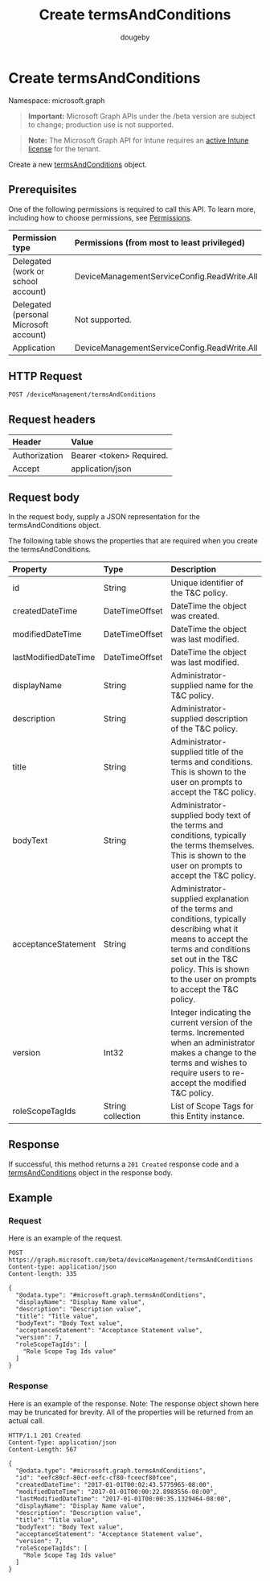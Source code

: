 ﻿---
title: "Create termsAndConditions"
description: "Create a new termsAndConditions object."
author: "dougeby"
localization_priority: Normal
ms.prod: "intune"
doc_type: apiPageType
---

# Create termsAndConditions

Namespace: microsoft.graph

> **Important:** Microsoft Graph APIs under the /beta version are subject to change; production use is not supported.

> **Note:** The Microsoft Graph API for Intune requires an [active Intune license](https://go.microsoft.com/fwlink/?linkid=839381) for the tenant.

Create a new [termsAndConditions](../resources/intune-companyterms-termsandconditions.md) object.

## Prerequisites

One of the following permissions is required to call this API. To learn more, including how to choose permissions, see [Permissions](/graph/permissions-reference).

| Permission type                        | Permissions (from most to least privileged) |
| :------------------------------------- | :------------------------------------------ |
| Delegated (work or school account)     | DeviceManagementServiceConfig.ReadWrite.All |
| Delegated (personal Microsoft account) | Not supported.                              |
| Application                            | DeviceManagementServiceConfig.ReadWrite.All |

## HTTP Request

<!-- {
  "blockType": "ignored"
}
-->

```http
POST /deviceManagement/termsAndConditions
```

## Request headers

| Header        | Value                          |
| :------------ | :----------------------------- |
| Authorization | Bearer &lt;token&gt; Required. |
| Accept        | application/json               |

## Request body

In the request body, supply a JSON representation for the termsAndConditions object.

The following table shows the properties that are required when you create the termsAndConditions.

| Property             | Type              | Description                                                                                                                                                                                                                     |
| :------------------- | :---------------- | :------------------------------------------------------------------------------------------------------------------------------------------------------------------------------------------------------------------------------ |
| id                   | String            | Unique identifier of the T&C policy.                                                                                                                                                                                            |
| createdDateTime      | DateTimeOffset    | DateTime the object was created.                                                                                                                                                                                                |
| modifiedDateTime     | DateTimeOffset    | DateTime the object was last modified.                                                                                                                                                                                          |
| lastModifiedDateTime | DateTimeOffset    | DateTime the object was last modified.                                                                                                                                                                                          |
| displayName          | String            | Administrator-supplied name for the T&C policy.                                                                                                                                                                                 |
| description          | String            | Administrator-supplied description of the T&C policy.                                                                                                                                                                           |
| title                | String            | Administrator-supplied title of the terms and conditions. This is shown to the user on prompts to accept the T&C policy.                                                                                                        |
| bodyText             | String            | Administrator-supplied body text of the terms and conditions, typically the terms themselves. This is shown to the user on prompts to accept the T&C policy.                                                                    |
| acceptanceStatement  | String            | Administrator-supplied explanation of the terms and conditions, typically describing what it means to accept the terms and conditions set out in the T&C policy. This is shown to the user on prompts to accept the T&C policy. |
| version              | Int32             | Integer indicating the current version of the terms. Incremented when an administrator makes a change to the terms and wishes to require users to re-accept the modified T&C policy.                                            |
| roleScopeTagIds      | String collection | List of Scope Tags for this Entity instance.                                                                                                                                                                                    |

## Response

If successful, this method returns a `201 Created` response code and a [termsAndConditions](../resources/intune-companyterms-termsandconditions.md) object in the response body.

## Example

### Request

Here is an example of the request.

```http
POST https://graph.microsoft.com/beta/deviceManagement/termsAndConditions
Content-type: application/json
Content-length: 335

{
  "@odata.type": "#microsoft.graph.termsAndConditions",
  "displayName": "Display Name value",
  "description": "Description value",
  "title": "Title value",
  "bodyText": "Body Text value",
  "acceptanceStatement": "Acceptance Statement value",
  "version": 7,
  "roleScopeTagIds": [
    "Role Scope Tag Ids value"
  ]
}
```

### Response

Here is an example of the response. Note: The response object shown here may be truncated for brevity. All of the properties will be returned from an actual call.

```http
HTTP/1.1 201 Created
Content-Type: application/json
Content-Length: 567

{
  "@odata.type": "#microsoft.graph.termsAndConditions",
  "id": "eefc80cf-80cf-eefc-cf80-fceecf80fcee",
  "createdDateTime": "2017-01-01T00:02:43.5775965-08:00",
  "modifiedDateTime": "2017-01-01T00:00:22.8983556-08:00",
  "lastModifiedDateTime": "2017-01-01T00:00:35.1329464-08:00",
  "displayName": "Display Name value",
  "description": "Description value",
  "title": "Title value",
  "bodyText": "Body Text value",
  "acceptanceStatement": "Acceptance Statement value",
  "version": 7,
  "roleScopeTagIds": [
    "Role Scope Tag Ids value"
  ]
}
```
